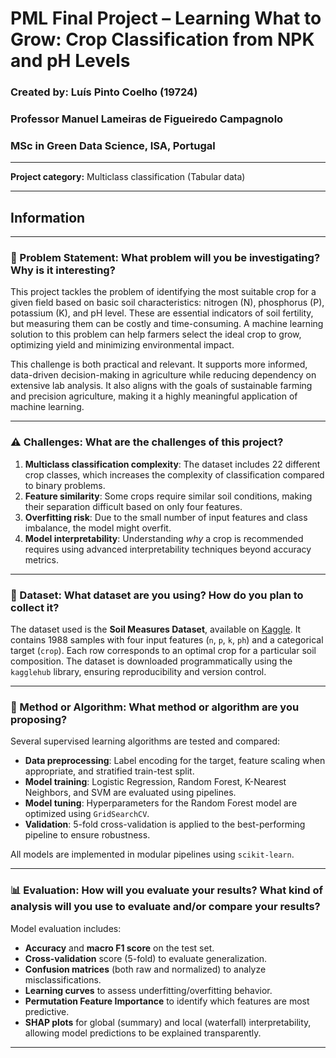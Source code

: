 # PML Final Project – Learning What to Grow: Crop Classification from NPK and pH Levels
### Created by: Luís Pinto Coelho (19724)  
### Professor Manuel Lameiras de Figueiredo Campagnolo  
### MSc in Green Data Science, ISA, Portugal  

---

**Project category:** Multiclass classification (Tabular data)

---

## Information

---

### 🔎 Problem Statement: What problem will you be investigating? Why is it interesting?

This project tackles the problem of identifying the most suitable crop for a given field based on basic soil characteristics: nitrogen (N), phosphorus (P), potassium (K), and pH level. These are essential indicators of soil fertility, but measuring them can be costly and time-consuming. A machine learning solution to this problem can help farmers select the ideal crop to grow, optimizing yield and minimizing environmental impact.

This challenge is both practical and relevant. It supports more informed, data-driven decision-making in agriculture while reducing dependency on extensive lab analysis. It also aligns with the goals of sustainable farming and precision agriculture, making it a highly meaningful application of machine learning.

---

### ⚠️ Challenges: What are the challenges of this project?

1. **Multiclass classification complexity**: The dataset includes 22 different crop classes, which increases the complexity of classification compared to binary problems.  
2. **Feature similarity**: Some crops require similar soil conditions, making their separation difficult based on only four features.  
3. **Overfitting risk**: Due to the small number of input features and class imbalance, the model might overfit.  
4. **Model interpretability**: Understanding *why* a crop is recommended requires using advanced interpretability techniques beyond accuracy metrics.  

---

### 🌾 Dataset: What dataset are you using? How do you plan to collect it?

The dataset used is the **Soil Measures Dataset**, available on [Kaggle](https://www.kaggle.com/datasets/mohamedmostafa259/soil-measures). It contains 1988 samples with four input features (`n`, `p`, `k`, `ph`) and a categorical target (`crop`). Each row corresponds to an optimal crop for a particular soil composition. The dataset is downloaded programmatically using the `kagglehub` library, ensuring reproducibility and version control.

---

### 🤖 Method or Algorithm: What method or algorithm are you proposing?

Several supervised learning algorithms are tested and compared:

- **Data preprocessing**: Label encoding for the target, feature scaling when appropriate, and stratified train-test split.
- **Model training**: Logistic Regression, Random Forest, K-Nearest Neighbors, and SVM are evaluated using pipelines.
- **Model tuning**: Hyperparameters for the Random Forest model are optimized using `GridSearchCV`.
- **Validation**: 5-fold cross-validation is applied to the best-performing pipeline to ensure robustness.

All models are implemented in modular pipelines using `scikit-learn`.

---

### 📊 Evaluation: How will you evaluate your results? What kind of analysis will you use to evaluate and/or compare your results?

Model evaluation includes:

- **Accuracy** and **macro F1 score** on the test set.
- **Cross-validation** score (5-fold) to evaluate generalization.
- **Confusion matrices** (both raw and normalized) to analyze misclassifications.
- **Learning curves** to assess underfitting/overfitting behavior.
- **Permutation Feature Importance** to identify which features are most predictive.
- **SHAP plots** for global (summary) and local (waterfall) interpretability, allowing model predictions to be explained transparently.

---

